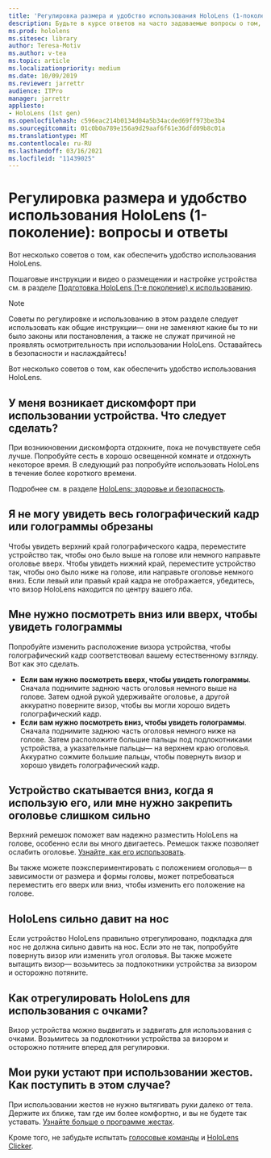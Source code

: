```yaml
---
title: 'Регулировка размера и удобство использования HoloLens (1-поколение): вопросы и ответы'
description: Будьте в курсе ответов на часто задаваемые вопросы о том, как совместить ваше устройство смешанной реальности с HoloLens (1-е поколение).
ms.prod: hololens
ms.sitesec: library
author: Teresa-Motiv
ms.author: v-tea
ms.topic: article
ms.localizationpriority: medium
ms.date: 10/09/2019
ms.reviewer: jarrettr
audience: ITPro
manager: jarrettr
appliesto:
- HoloLens (1st gen)
ms.openlocfilehash: c596eac214b0134d04a5b34acded69ff973be3b4
ms.sourcegitcommit: 01c0b0a789e156a9d29aaf6f61e36dfd09b8c01a
ms.translationtype: MT
ms.contentlocale: ru-RU
ms.lasthandoff: 03/16/2021
ms.locfileid: "11439025"
---
```

# <a name="hololens-1st-gen-fit-and-comfort-frequently-asked-questions"></a>Регулировка размера и удобство использования HoloLens (1-поколение): вопросы и ответы

Вот несколько советов о том, как обеспечить удобство использования HoloLens.

Пошаговые инструкции и видео о размещении и настройке устройства см. в разделе [Подготовка HoloLens (1-е поколение) к использованию](hololens1-setup.md).

> [!NOTE]
> Советы по регулировке и использованию в этом разделе следует использовать как общие инструкции— они не заменяют какие бы то ни было законы или постановления, а также не служат причиной не проявлять осмотрительность при использовании HoloLens. Оставайтесь в безопасности и наслаждайтесь!

Вот несколько советов о том, как обеспечить удобство использования HoloLens.

## <a name="im-experiencing-discomfort-when-i-use-my-device-what-should-i-do"></a>У меня возникает дискомфорт при использовании устройства. Что следует сделать?

При возникновении дискомфорта отдохните, пока не почувствуете себя лучше. Попробуйте сесть в хорошо освещенной комнате и отдохнуть некоторое время. В следующий раз попробуйте использовать HoloLens в течение более короткого времени.

Подробнее см. в разделе [HoloLens: здоровье и безопасность](https://go.microsoft.com/fwlink/p/?LinkId=746661).

## <a name="i-cant-see-the-whole-holographic-frame-or-my-holograms-are-cut-off"></a>Я не могу увидеть весь голографический кадр или голограммы обрезаны

Чтобы увидеть верхний край голографического кадра, переместите устройство так, чтобы оно было выше на голове или немного направьте оголовье вверх. Чтобы увидеть нижний край, переместите устройство так, чтобы оно было ниже на голове, или направьте оголовье немного вниз. Если левый или правый край кадра не отображается, убедитесь, что визор HoloLens находится по центру вашего лба.

## <a name="i-need-to-look-up-or-down-to-see-holograms"></a>Мне нужно посмотреть вниз или вверх, чтобы увидеть голограммы

Попробуйте изменить расположение визора устройства, чтобы голографический кадр соответствовал вашему естественному взгляду. Вот как это сделать.

- **Если вам нужно посмотреть вверх, чтобы увидеть голограммы**. Сначала поднимите заднюю часть оголовья немного выше на голове. Затем одной рукой удерживайте оголовье, а другой аккуратно поверните визор, чтобы вы могли хорошо видеть голографический кадр.
- **Если вам нужно посмотреть вниз, чтобы увидеть голограммы**. Сначала поднимите заднюю часть оголовья немного ниже на голове. Затем расположите большие пальцы под подлокотниками устройства, а указательные пальцы— на верхнем краю оголовья. Аккуратно сожмите большие пальцы, чтобы повернуть визор и хорошо увидеть голографический кадр.

## <a name="the-device-slides-down-when-im-using-it-or-i-need-to-make-the-headband-too-tight-to-keep-it-secure"></a>Устройство скатывается вниз, когда я использую его, или мне нужно закрепить оголовье слишком сильно

Верхний ремешок поможет вам надежно разместить HoloLens на голове, особенно если вы много двигаетесь. Ремешок также позволяет ослабить оголовье. [Узнайте, как его использовать](hololens1-setup.md#adjust-fit).

Вы также можете поэкспериментировать с положением оголовья— в зависимости от размера и формы головы, может потребоваться переместить его вверх или вниз, чтобы изменить его положение на голове.

## <a name="my-hololens-feels-heavy-on-my-nose"></a>HoloLens сильно давит на нос

Если устройство HoloLens правильно отрегулировано, подкладка для нос не должна сильно давить на нос. Если это не так, попробуйте повернуть визор или изменить угол оголовья. Вы также можете вытащить визор— возьмитесь за подлокотники устройства за визором и осторожно потяните.

## <a name="how-can-i-adjust-hololens-to-fit-with-my-glasses"></a>Как отрегулировать HoloLens для использования с очками?

Визор устройства можно выдвигать и задвигать для использования с очками. Возьмитесь за подлокотники устройства за визором и осторожно потяните вперед для регулировки.

## <a name="my-arm-gets-tired-when-i-use-gestures-what-can-i-do"></a>Мои руки устают при использовании жестов. Как поступить в этом случае?

При использовании жестов не нужно вытягивать руки далеко от тела. Держите их ближе, там где им более комфортно, и вы не будете так уставать. [Узнайте больше о программе жестах](hololens1-basic-usage.md#use-hololens-with-your-hands).

Кроме того, не забудьте испытать [голосовые команды](hololens-cortana.md) и [HoloLens Clicker](hololens1-clicker.md).
